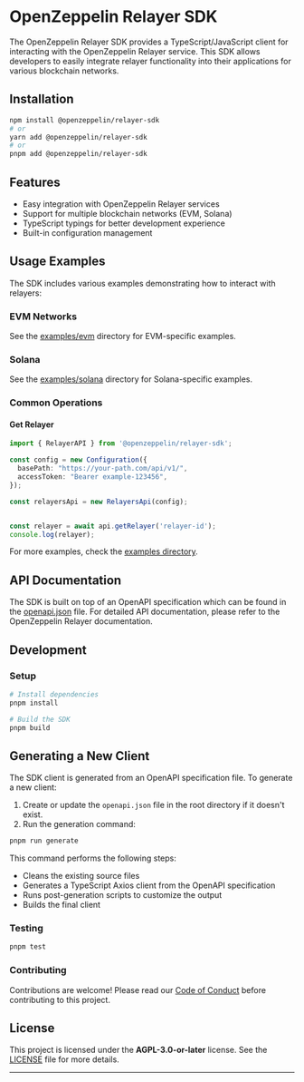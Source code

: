 # OpenZeppelin Relayer SDK

The OpenZeppelin Relayer SDK provides a TypeScript/JavaScript client for interacting with the OpenZeppelin Relayer service. This SDK allows developers to easily integrate relayer functionality into their applications for various blockchain networks.

## Installation

```bash
npm install @openzeppelin/relayer-sdk
# or
yarn add @openzeppelin/relayer-sdk
# or
pnpm add @openzeppelin/relayer-sdk
```

## Features

- Easy integration with OpenZeppelin Relayer services
- Support for multiple blockchain networks (EVM, Solana)
- TypeScript typings for better development experience
- Built-in configuration management

## Usage Examples

The SDK includes various examples demonstrating how to interact with relayers:

### EVM Networks
See the [examples/evm](examples/evm) directory for EVM-specific examples.

### Solana
See the [examples/solana](examples/solana) directory for Solana-specific examples.

### Common Operations

#### Get Relayer
```typescript
import { RelayerAPI } from '@openzeppelin/relayer-sdk';

const config = new Configuration({
  basePath: "https://your-path.com/api/v1/",
  accessToken: "Bearer example-123456",
});

const relayersApi = new RelayersApi(config);


const relayer = await api.getRelayer('relayer-id');
console.log(relayer);
```

For more examples, check the [examples directory](examples).

## API Documentation

The SDK is built on top of an OpenAPI specification which can be found in the [openapi.json](openapi.json) file. For detailed API documentation, please refer to the OpenZeppelin Relayer documentation.

## Development

### Setup
```bash
# Install dependencies
pnpm install

# Build the SDK
pnpm build
```

## Generating a New Client

The SDK client is generated from an OpenAPI specification file. To generate a new client:

1. Create or update the `openapi.json` file in the root directory if it doesn't exist.
2. Run the generation command:

```bash
pnpm run generate
```

This command performs the following steps:
- Cleans the existing source files
- Generates a TypeScript Axios client from the OpenAPI specification
- Runs post-generation scripts to customize the output
- Builds the final client


### Testing
```bash
pnpm test
```

### Contributing

Contributions are welcome! Please read our [Code of Conduct](CODE_OF_CONDUCT.md) before contributing to this project.

## License

This project is licensed under the **AGPL-3.0-or-later** license. See the [LICENSE](LICENSE) file for more details.

---
```